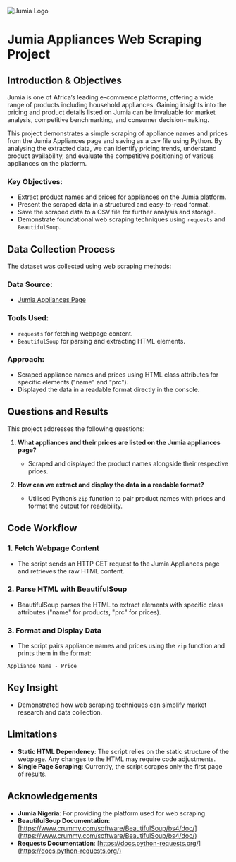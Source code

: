 ![Jumia Logo]([https://1.bp.blogspot.com/-3yr6lXiWQ_k/VfAwsiQ6hFI/AAAAAAAAAi8/rlOfxY02MIU/s1600/Jumia%2BLogo.png])

# Jumia Appliances Web Scraping Project

## Introduction & Objectives
Jumia is one of Africa’s leading e-commerce platforms, offering a wide range of products including household appliances. Gaining insights into the pricing and product details listed on Jumia can be invaluable for market analysis, competitive benchmarking, and consumer decision-making.

This project demonstrates a simple scraping of appliance names and prices from the Jumia Appliances page and saving as a csv file using Python. By analysing the extracted data, we can identify pricing trends, understand product availability, and evaluate the competitive positioning of various appliances on the platform.

### Key Objectives:
- Extract product names and prices for appliances on the Jumia platform.
- Present the scraped data in a structured and easy-to-read format.
- Save the scraped data to a CSV file for further analysis and storage.
- Demonstrate foundational web scraping techniques using `requests` and `BeautifulSoup`.

## Data Collection Process
The dataset was collected using web scraping methods:

### Data Source:
- [Jumia Appliances Page](https://www.jumia.com.ng/mlp-appliances/)

### Tools Used:
- `requests` for fetching webpage content.
- `BeautifulSoup` for parsing and extracting HTML elements.

### Approach:
- Scraped appliance names and prices using HTML class attributes for specific elements ("name" and "prc").
- Displayed the data in a readable format directly in the console.

## Questions and Results
This project addresses the following questions:

1. **What appliances and their prices are listed on the Jumia appliances page?**
   - Scraped and displayed the product names alongside their respective prices.

2. **How can we extract and display the data in a readable format?**
   - Utilised Python’s `zip` function to pair product names with prices and format the output for readability.

## Code Workflow

### 1. Fetch Webpage Content
- The script sends an HTTP GET request to the Jumia Appliances page and retrieves the raw HTML content.

### 2. Parse HTML with BeautifulSoup
- BeautifulSoup parses the HTML to extract elements with specific class attributes ("name" for products, "prc" for prices).

### 3. Format and Display Data
- The script pairs appliance names and prices using the `zip` function and prints them in the format:

```plaintext
Appliance Name - Price
```

## Key Insight
- Demonstrated how web scraping techniques can simplify market research and data collection.

## Limitations
- **Static HTML Dependency**: The script relies on the static structure of the webpage. Any changes to the HTML may require code adjustments.
- **Single Page Scraping**: Currently, the script scrapes only the first page of results.

## Acknowledgements
- **Jumia Nigeria**: For providing the platform used for web scraping.
- **BeautifulSoup Documentation**: [https://www.crummy.com/software/BeautifulSoup/bs4/doc/](https://www.crummy.com/software/BeautifulSoup/bs4/doc/)
- **Requests Documentation**: [https://docs.python-requests.org/](https://docs.python-requests.org/)

